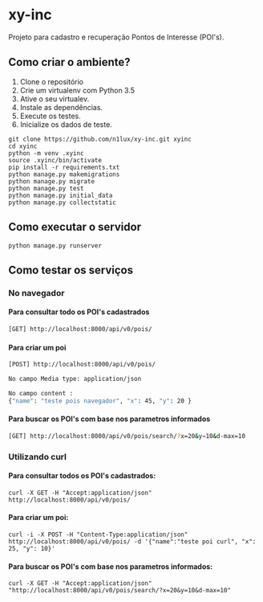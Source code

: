 # xy-inc

Projeto para cadastro e recuperação Pontos de Interesse (POI's).

## Como criar o ambiente?

1. Clone o repositório
2. Crie um virtualenv com Python 3.5
3. Ative o seu virtualev.
4. Instale as dependências.
5. Execute os testes.
6. Inicialize os dados de teste.

```console
git clone https://github.com/n1lux/xy-inc.git xyinc
cd xyinc
python -m venv .xyinc
source .xyinc/bin/activate
pip install -r requirements.txt
python manage.py makemigrations
python manage.py migrate
python manage.py test
python manage.py initial_data
python manage.py collectstatic
```

## Como executar o servidor

```console
python manage.py runserver
```

## Como testar os serviços

### No navegador

#### Para consultar todo os POI's cadastrados
```bash
[GET] http://localhost:8000/api/v0/pois/
```


#### Para criar um poi
```bash
[POST] http://localhost:8000/api/v0/pois/

No campo Media type: application/json

No campo content :
{"name": "teste pois navegador", "x": 45, "y": 20 }
```


#### Para buscar os POI's com base nos parametros informados
```bash
[GET] http://localhost:8000/api/v0/pois/search/?x=20&y=10&d-max=10
```



### Utilizando curl
#### Para consultar todos os POI's cadastrados:
```console
curl -X GET -H "Accept:application/json" http://localhost:8000/api/v0/pois/
```

#### Para criar um poi:
```console
curl -i -X POST -H "Content-Type:application/json" http://localhost:8000/api/v0/pois/ -d '{"name":"teste poi curl", "x": 25, "y": 10}'
```

#### Para buscar os POI's com base nos parametros informados:
```console
curl -X GET -H "Accept:application/json" "http://localhost:8000/api/v0/pois/search/?x=20&y=10&d-max=10"
```

